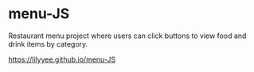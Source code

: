 # menu-JS

Restaurant menu project where users can click buttons to view food and drink items by category.    

https://lilyyee.github.io/menu-JS

